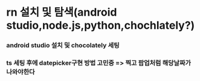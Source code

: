 # rn 설치 및 탐색(android studio,node.js,python,chochlately?)
### android studio 설치 및 chocolately 세팅
### ts 세팅 후에 datepicker구현 방법 고민중 => 찍고 팝업처럼 해당날짜가 나와야한다
